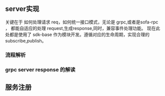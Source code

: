 
## server实现
关键在于 如何处理请求 req，如何统一接口模式，无论是 grpc,或者是sofa-rpc ，
都能自适应的处理 request,生成response,同时，兼容事件处理功能。
现在此处都是使用了 sdk-base 作为模块开发。遵循对应的生命周期，实现合理的subscribe,publish。

### 流程解析

### grpc  server response 的解读


## 服务注册

##